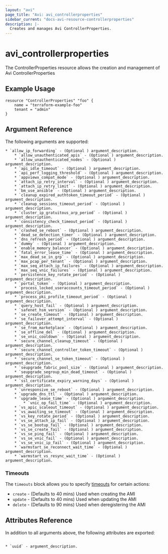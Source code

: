 ```yaml
---
layout: "avi"
page_title: "Avi: avi_controllerproperties"
sidebar_current: "docs-avi-resource-controllerproperties"
description: |-
  Creates and manages Avi ControllerProperties.
---
```


# avi_controllerproperties

The ControllerProperties resource allows the creation and management of Avi ControllerProperties

## Example Usage

```hcl
resource "ControllerProperties" "foo" {
    name = "terraform-example-foo"
    tenant = "admin"
}
```

## Argument Reference

The following arguments are supported:

    * `allow_ip_forwarding` - (Optional ) argument_description.
        * `allow_unauthenticated_apis` - (Optional ) argument_description.
        * `allow_unauthenticated_nodes` - (Optional ) argument_description.
        * `api_idle_timeout` - (Optional ) argument_description.
        * `api_perf_logging_threshold` - (Optional ) argument_description.
        * `appviewx_compat_mode` - (Optional ) argument_description.
        * `attach_ip_retry_interval` - (Optional ) argument_description.
        * `attach_ip_retry_limit` - (Optional ) argument_description.
        * `bm_use_ansible` - (Optional ) argument_description.
        * `cleanup_expired_authtoken_timeout_period` - (Optional ) argument_description.
        * `cleanup_sessions_timeout_period` - (Optional ) argument_description.
        * `cluster_ip_gratuitous_arp_period` - (Optional ) argument_description.
        * `consistency_check_timeout_period` - (Optional ) argument_description.
        * `crashed_se_reboot` - (Optional ) argument_description.
        * `dead_se_detection_timer` - (Optional ) argument_description.
        * `dns_refresh_period` - (Optional ) argument_description.
        * `dummy` - (Optional ) argument_description.
        * `enable_memory_balancer` - (Optional ) argument_description.
        * `fatal_error_lease_time` - (Optional ) argument_description.
        * `max_dead_se_in_grp` - (Optional ) argument_description.
        * `max_pcap_per_tenant` - (Optional ) argument_description.
        * `max_seq_attach_ip_failures` - (Optional ) argument_description.
        * `max_seq_vnic_failures` - (Optional ) argument_description.
        * `persistence_key_rotate_period` - (Optional ) argument_description.
        * `portal_token` - (Optional ) argument_description.
        * `process_locked_useraccounts_timeout_period` - (Optional ) argument_description.
        * `process_pki_profile_timeout_period` - (Optional ) argument_description.
        * `query_host_fail` - (Optional ) argument_description.
        * `safenet_hsm_version` - (Optional ) argument_description.
        * `se_create_timeout` - (Optional ) argument_description.
        * `se_failover_attempt_interval` - (Optional ) argument_description.
        * `se_from_marketplace` - (Optional ) argument_description.
        * `se_offline_del` - (Optional ) argument_description.
        * `se_vnic_cooldown` - (Optional ) argument_description.
        * `secure_channel_cleanup_timeout` - (Optional ) argument_description.
        * `secure_channel_controller_token_timeout` - (Optional ) argument_description.
        * `secure_channel_se_token_timeout` - (Optional ) argument_description.
        * `seupgrade_fabric_pool_size` - (Optional ) argument_description.
        * `seupgrade_segroup_min_dead_timeout` - (Optional ) argument_description.
        * `ssl_certificate_expiry_warning_days` - (Optional ) argument_description.
        * `unresponsive_se_reboot` - (Optional ) argument_description.
        * `upgrade_dns_ttl` - (Optional ) argument_description.
        * `upgrade_lease_time` - (Optional ) argument_description.
            * `vnic_op_fail_time` - (Optional ) argument_description.
        * `vs_apic_scaleout_timeout` - (Optional ) argument_description.
        * `vs_awaiting_se_timeout` - (Optional ) argument_description.
        * `vs_key_rotate_period` - (Optional ) argument_description.
        * `vs_se_attach_ip_fail` - (Optional ) argument_description.
        * `vs_se_bootup_fail` - (Optional ) argument_description.
        * `vs_se_create_fail` - (Optional ) argument_description.
        * `vs_se_ping_fail` - (Optional ) argument_description.
        * `vs_se_vnic_fail` - (Optional ) argument_description.
        * `vs_se_vnic_ip_fail` - (Optional ) argument_description.
        * `warmstart_se_reconnect_wait_time` - (Optional ) argument_description.
        * `warmstart_vs_resync_wait_time` - (Optional ) argument_description.

### Timeouts

The `timeouts` block allows you to specify [timeouts](https://www.terraform.io/docs/configuration/resources.html#timeouts) for certain actions:

* `create` - (Defaults to 40 mins) Used when creating the AMI
* `update` - (Defaults to 40 mins) Used when updating the AMI
* `delete` - (Defaults to 90 mins) Used when deregistering the AMI

## Attributes Reference

In addition to all arguments above, the following attributes are exported:

                                                                                                                                                                                * `uuid` - argument_description.
